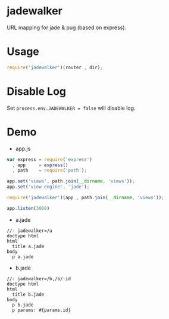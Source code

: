 # jadewalker
URL mapping for jade & pug (based on express).

# Usage
```js
require('jadewalker')(router , dir);
```

# Disable Log
Set `process.env.JADEWALKER = false` will disable log.

# Demo
* app.js
```js
var express = require('express')
  , app     = express()
  , path    = require('path');

app.set('views', path.join(__dirname, 'views'));
app.set('view engine', 'jade');

require('jadewalker')(app , path.join(__dirname, 'views'));

app.listen(3000)
```
* a.jade
```jade
//- jadewalker=/a
doctype html
html
  title a.jade
body
  p a.jade
```
* b.jade
```jade
//- jadewalker=/b,/b/:id
doctype html
html
  title b.jade
body
  p b.jade
  p params: #{params.id}
```
